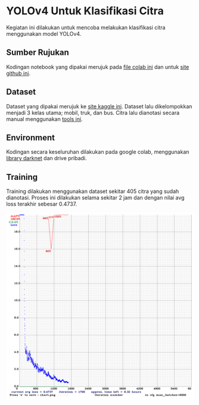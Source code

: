 # **YOLOv4 Untuk Klasifikasi Citra**
Kegiatan ini dilakukan untuk mencoba melakukan klasifikasi citra menggunakan model YOLOv4.

## Sumber Rujukan
Kodingan notebook yang dipakai merujuk pada [file colab ini](https://github.com/techzizou/yolov4-custom_Training) dan untuk [site github ini](https://github.com/techzizou/yolov4-custom_Training).

## Dataset
Dataset yang dipakai merujuk ke [site kaggle ini](https://www.kaggle.com/datasets/sdevkota007/vehicles-nepal).  Dataset lalu dikelompokkan menjadi 3 kelas utama; mobil, truk, dan bus. Citra lalu dianotasi secara manual menggunakan [tools ini](https://github.com/techzizou/OpenLabeling).

## Environment
Kodingan secara keseluruhan dilakukan pada google colab, menggunakan [library darknet](https://github.com/AlexeyAB/darknet) dan drive pribadi.

## Training
Training dilakukan menggunakan dataset sekitar 405 citra yang sudah dianotasi. Proses ini dilakukan selama sekitar 2 jam dan dengan nilai avg loss terakhir sebesar 0.4737.


![](https://github.com/alfinata/CV-AI-Kelompok1/blob/main/images/training.png)
